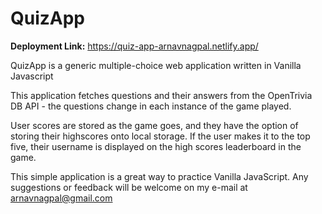 # QuizApp

**Deployment Link:** https://quiz-app-arnavnagpal.netlify.app/

QuizApp is a generic multiple-choice web application written in Vanilla Javascript 

This application fetches questions and their answers from the OpenTrivia DB API - the questions change in each instance of the game played. 

User scores are stored as the game goes, and they have the option of storing their highscores onto local storage. If the user makes it to the top five, their username is
displayed on the high scores leaderboard in the game.

This simple application is a great way to practice Vanilla JavaScript. Any suggestions or feedback will be welcome on my e-mail at arnavnagpal@gmail.com

